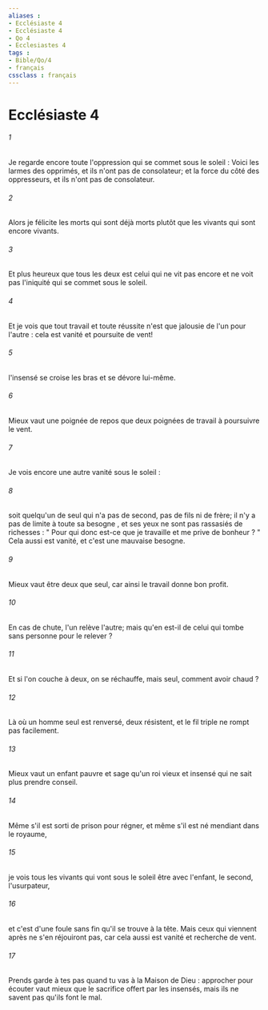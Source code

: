 ```yaml
---
aliases : 
- Ecclésiaste 4
- Ecclésiaste 4
- Qo 4
- Ecclesiastes 4
tags : 
- Bible/Qo/4
- français
cssclass : français
---
```


# Ecclésiaste 4

###### 1
Je regarde encore toute l'oppression qui se commet sous le soleil : Voici les larmes des opprimés, et ils n'ont pas de consolateur; et la force du côté des oppresseurs, et ils n'ont pas de consolateur. 
###### 2
Alors je félicite les morts qui sont déjà morts plutôt que les vivants qui sont encore vivants. 
###### 3
Et plus heureux que tous les deux est celui qui ne vit pas encore et ne voit pas l'iniquité qui se commet sous le soleil. 
###### 4
Et je vois que tout travail et toute réussite n'est que jalousie de l'un pour l'autre : cela est vanité et poursuite de vent! 
###### 5
l'insensé se croise les bras et se dévore lui-même. 
###### 6
Mieux vaut une poignée de repos que deux poignées de travail à poursuivre le vent. 
###### 7
Je vois encore une autre vanité sous le soleil : 
###### 8
soit quelqu'un de seul qui n'a pas de second, pas de fils ni de frère; il n'y a pas de limite à toute sa besogne , et ses yeux ne sont pas rassasiés de richesses : " Pour qui donc est-ce que je travaille et me prive de bonheur ? " Cela aussi est vanité, et c'est une mauvaise besogne. 
###### 9
Mieux vaut être deux que seul, car ainsi le travail donne bon profit. 
###### 10
En cas de chute, l'un relève l'autre; mais qu'en est-il de celui qui tombe sans personne pour le relever ? 
###### 11
Et si l'on couche à deux, on se réchauffe, mais seul, comment avoir chaud ? 
###### 12
Là où un homme seul est renversé, deux résistent, et le fil triple ne rompt pas facilement. 
###### 13
Mieux vaut un enfant pauvre et sage qu'un roi vieux et insensé qui ne sait plus prendre conseil. 
###### 14
Même s'il est sorti de prison pour régner, et même s'il est né mendiant dans le royaume, 
###### 15
je vois tous les vivants qui vont sous le soleil être avec l'enfant, le second, l'usurpateur, 
###### 16
et c'est d'une foule sans fin qu'il se trouve à la tête. Mais ceux qui viennent après ne s'en réjouiront pas, car cela aussi est vanité et recherche de vent. 
###### 17
Prends garde à tes pas quand tu vas à la Maison de Dieu : approcher pour écouter vaut mieux que le sacrifice offert par les insensés, mais ils ne savent pas qu'ils font le mal. 
